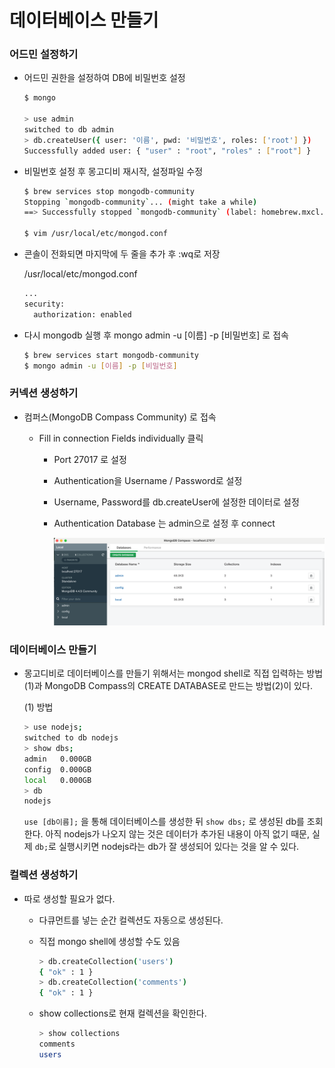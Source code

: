 ﻿# 데이터베이스 만들기

### 어드민 설정하기

- 어드민 권한을 설정하여 DB에 비밀번호 설정

  ```bash
  $ mongo

  > use admin
  switched to db admin
  > db.createUser({ user: '이름', pwd: '비밀번호', roles: ['root'] })
  Successfully added user: { "user" : "root", "roles" : ["root"] }
  ```

- 비밀번호 설정 후 몽고디비 재시작, 설정파일 수정

  ```bash
  $ brew services stop mongodb-community
  Stopping `mongodb-community`... (might take a while)
  ==> Successfully stopped `mongodb-community` (label: homebrew.mxcl.mongodb-community)

  $ vim /usr/local/etc/mongod.conf
  ```

- 콘솔이 전화되면 마지막에 두 줄을 추가 후 :wq로 저장

  /usr/local/etc/mongod.conf

  ```bash
  ...
  security:
  	authorization: enabled
  ```

- 다시 mongodb 실행 후 mongo admin -u [이름] -p [비밀번호] 로 접속

  ```bash
  $ brew services start mongodb-community
  $ mongo admin -u [이름] -p [비밀번호]
  ```

### 커넥션 생성하기

- 컴퍼스(MongoDB Compass Community) 로 접속

  - Fill in connection Fields individually 클릭

    - Port 27017 로 설정
    - Authentication을 Username / Password로 설정
    - Username, Password를 db.createUser에 설정한 데이터로 설정
    - Authentication Database 는 admin으로 설정 후 connect

      ![커넥션 생성 완료 :)](../img/210524-1.png)

### 데이터베이스 만들기

- 몽고디비로 데이터베이스를 만들기 위해서는 mongod shell로 직접 입력하는 방법(1)과 MongoDB Compass의 CREATE DATABASE로 만드는 방법(2)이 있다.

  (1) 방법

  ```bash
  > use nodejs;
  switched to db nodejs
  > show dbs;
  admin   0.000GB
  config  0.000GB
  local   0.000GB
  > db
  nodejs
  ```

  `use [db이름];` 을 통해 데이터베이스를 생성한 뒤 `show dbs;` 로 생성된 db를 조회한다. 아직 nodejs가 나오지 않는 것은 데이터가 추가된 내용이 아직 없기 때문, 실제 `db;`로 실행시키면 nodejs라는 db가 잘 생성되어 있다는 것을 알 수 있다.

### 컬렉션 생성하기

- 따로 생성할 필요가 없다.

  - 다큐먼트를 넣는 순간 컬렉션도 자동으로 생성된다.
  - 직접 mongo shell에 생성할 수도 있음

    ```bash
    > db.createCollection('users')
    { "ok" : 1 }
    > db.createCollection('comments')
    { "ok" : 1 }
    ```

  - show collections로 현재 컬렉션을 확인한다.

    ```bash
    > show collections
    comments
    users
    ```
